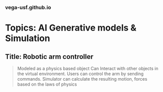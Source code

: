 ### vega-usf.github.io
# Topics: AI Generative models &amp; Simulation
## Title: Robotic arm controller

> Modeled as a physics based object
> Can Interact with other objects in the virtual environment.
> Users can control the arm by sending commands.
> Simulator can calculate the resulting motion, forces based on the laws of physics
> 
